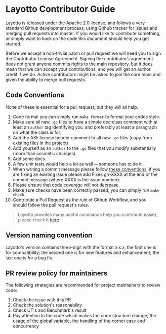 # Layotto Contributor Guide

Layotto is released under the Apache 2.0 license, and follows a very standard Github development process, using Github tracker for issues and merging pull requests into master. If you would like to contribute something,  or simply want to hack on the code this document should help you get started.

Before we accept a non-trivial patch or pull request we will need you to sign the Contributor License Agreement. Signing the contributor’s agreement does not grant anyone commits rights to the main repository, but it does mean that we can accept your contributions, and you will get an author credit if we do. Active contributors might be asked to join the core team and given the ability to merge pull requests.

## Code Conventions

None of these is essential for a pull request, but they will all help.

1. Code format
   you can simply run `make format` to format your codes style.
2. Make sure all new `.go` files to have a simple doc class comment
   with at least an `author` tag identifying you, and preferably at least a
   paragraph on what the class is for.
3. Add the ASF license header comment to all new `.go` files (copy from existing files in the project)
4. Add yourself as an `author` to the `.go` files that you modify substantially (more than cosmetic changes).
5. Add some docs.
6. A few unit tests would help a lot as well — someone has to do it.
7. When writing a commit message please follow [these conventions](https://tbaggery.com/2008/04/19/a-note-about-git-commit-messages.html), if you are fixing an existing issue please add Fixes gh-XXXX at the end of the commit message (where XXXX is the issue number).
8. Please ensure that code coverage will not decrease.
9. Make sure checks have been correctly passed, you can simply run `make check`
10. Contribute a Pull Request  as the rule of Github Workflow, and you should follow the pull request's rules.

> Layotto provides many useful commands help you contribute easier, please check it [here](./commands.md)

## Version naming convention

Layotto's version contains three-digit with the format x.x.x, the first one is for compatibility; the second one is for new features and enhancement; the last one is for a bug fix.

## PR review policy for maintainers

The following strategies are recommended for project maintainers to review code:

1. Check the issue with this PR
2. Check the solution's reasonability
3. Check UT's and Benchmark's result
4. Pay attention to the code which makes the code structure change, the usage of the global variable, the handling of the corner case and concurrency